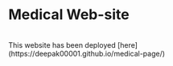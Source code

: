 # Medical Web-site
<br>
This website has been deployed [here](https://deepak00001.github.io/medical-page/)
